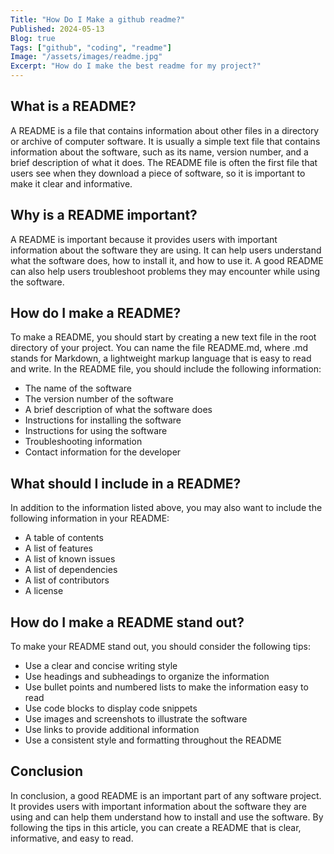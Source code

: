 ```yaml
---
Title: "How Do I Make a github readme?"
Published: 2024-05-13
Blog: true
Tags: ["github", "coding", "readme"]
Image: "/assets/images/readme.jpg"
Excerpt: "How do I make the best readme for my project?"
---
```


## What is a README?

A README is a file that contains information about other files in a directory or archive of computer software.
It is usually a simple text file that contains information about the software, such as its name,
version number, and a brief description of what it does. The README file is often the first file
that users see when they download a piece of software, so it is important to make it clear and informative.

## Why is a README important?

A README is important because it provides users with important information about the software they are using.
It can help users understand what the software does, how to install it, and how to use it.
A good README can also help users troubleshoot problems they may encounter while using the software.

## How do I make a README?

To make a README, you should start by creating a new text file in the root directory of your project.
You can name the file README.md, where .md stands for Markdown, a lightweight markup language that is easy to read and write.
In the README file, you should include the following information:

- The name of the software
- The version number of the software
- A brief description of what the software does
- Instructions for installing the software
- Instructions for using the software
- Troubleshooting information
- Contact information for the developer

## What should I include in a README?

In addition to the information listed above, you may also want to include the following information in your README:

- A table of contents
- A list of features
- A list of known issues
- A list of dependencies
- A list of contributors
- A license

## How do I make a README stand out?

To make your README stand out, you should consider the following tips:

- Use a clear and concise writing style
- Use headings and subheadings to organize the information
- Use bullet points and numbered lists to make the information easy to read
- Use code blocks to display code snippets
- Use images and screenshots to illustrate the software
- Use links to provide additional information
- Use a consistent style and formatting throughout the README

## Conclusion

In conclusion, a good README is an important part of any software project.
It provides users with important information about the software they are using and can help them
understand how to install and use the software. By following the tips in this article, you can create a
README that is clear, informative, and easy to read.
